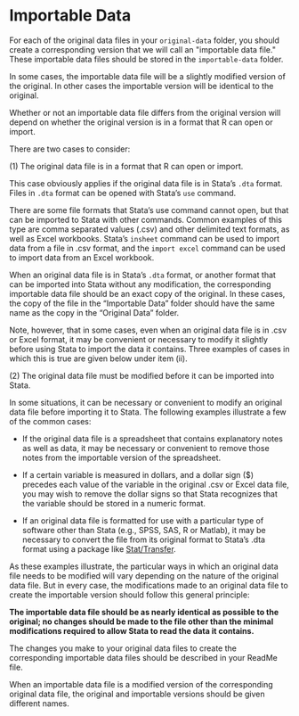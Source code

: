 # Importable Data

For each of the original data files in your `original-data` folder, 
you should create a corresponding version that we will call an 
"importable data file." These importable data files should be stored in 
the `importable-data` folder.

In some cases, the importable data file will be a slightly modified 
version of the original. In other cases the importable version will be 
identical to the original. 

Whether or not an importable data file differs from the original 
version will depend on whether the original version is in a format that 
R can open or import.

There are two cases to consider:

(1) The original data file is in a format that R can open or import.

This case obviously applies if the original data file is in Stata’s 
`.dta` format. Files in `.dta` format can be opened with Stata’s `use` 
command. 

There are some file formats that Stata’s use command cannot open, but 
that can be imported to Stata with other commands. Common examples of 
this type are comma separated values (.csv) and other delimited text 
formats, as well as Excel workbooks. Stata’s `insheet` command can be 
used to import data from a file in .csv format, and the `import excel` 
command can be used to import data from an Excel workbook. 

When an original data file is in Stata’s `.dta` format, or another format 
that can be imported into Stata without any modification, the corresponding 
importable data file should be an exact copy of the original. In these 
cases, the copy of the file in the “Importable Data” folder should have 
the same name as the copy in the “Original Data” folder. 

Note, however, that in some cases, even when an original data file is 
in .csv or Excel format, it may be convenient or necessary to modify 
it slightly before using Stata to import the data it contains. Three 
examples of cases in which this is true are given below under item (ii).

(2) The original data file must be modified before it can be imported into Stata.

In some situations, it can be necessary or convenient to modify an 
original data file before importing it to Stata. The following examples 
illustrate a few of the common cases:

- If the original data file is a spreadsheet that contains explanatory 
notes as well as data, it may be necessary or convenient to remove those 
notes from the importable version of the spreadsheet.

- If a certain variable is measured in dollars, and a dollar sign ($) 
precedes each value of the variable in the original .csv or Excel data 
file, you may wish to remove the dollar signs so that Stata recognizes 
that the variable should be stored in a numeric format.

- If an original data file is formatted for use with a particular type 
of software other than Stata (e.g., SPSS, SAS, R or Matlab), it may be 
necessary to convert the file from its original format to Stata’s .dta 
format using a package like [Stat/Transfer](https://www.stattransfer.com/).

As these examples illustrate, the particular ways in which an original 
data file needs to be modified will vary depending on the nature of the 
original data file. But in every case, the modifications made to an original 
data file to create the importable version should follow this general principle:

**The importable data file should be as nearly identical as possible to the original;
no changes should be made to the file other than the minimal modifications
required to allow Stata to read the data it contains.**

The changes you make to your original data files to create the corresponding 
importable data files should be described in your ReadMe file.

When an importable data file is a modified version of the corresponding 
original data file, the original and importable versions should be given 
different names.